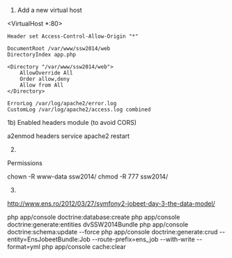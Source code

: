 1) Add a new virtual host

<VirtualHost *:80>

    Header set Access-Control-Allow-Origin "*"

    DocumentRoot /var/www/ssw2014/web
    DirectoryIndex app.php

    <Directory "/var/www/ssw2014/web">
        AllowOverride All
        Order allow,deny
        Allow from All
    </Directory>

    ErrorLog /var/log/apache2/error.log
    CustomLog /var/log/apache2/access.log combined
</VirtualHost>

1b) Enabled headers module (to avoid CORS)

a2enmod headers
service apache2 restart

2) 

Permissions

chown -R www-data ssw2014/
chmod -R 777 ssw2014/

3)



http://www.ens.ro/2012/03/27/symfony2-jobeet-day-3-the-data-model/

php app/console doctrine:database:create
php app/console doctrine:generate:entities dvSSW2014Bundle
php app/console doctrine:schema:update --force
php app/console doctrine:generate:crud --entity=EnsJobeetBundle:Job --route-prefix=ens_job --with-write --format=yml
php app/console cache:clear
